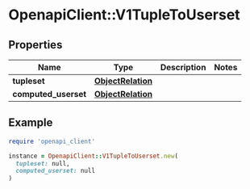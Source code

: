 # OpenapiClient::V1TupleToUserset

## Properties

| Name | Type | Description | Notes |
| ---- | ---- | ----------- | ----- |
| **tupleset** | [**ObjectRelation**](ObjectRelation.md) |  |  |
| **computed_userset** | [**ObjectRelation**](ObjectRelation.md) |  |  |

## Example

```ruby
require 'openapi_client'

instance = OpenapiClient::V1TupleToUserset.new(
  tupleset: null,
  computed_userset: null
)
```

